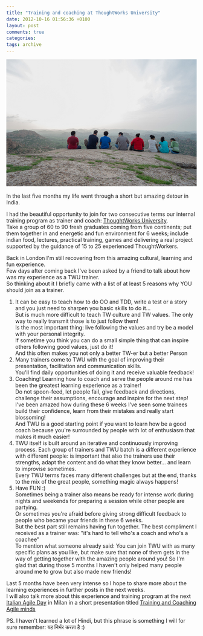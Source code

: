 ```yaml
---
title: "Training and coaching at ThoughtWorks University"
date: 2012-10-16 01:56:36 +0100
layout: post
comments: true
categories:
tags: archive
---
```


[![photo: TWU students, by Ilias Bartolini](/assets/images/posts_2012_TWU_students.jpg)](http://www.flickr.com/photos/iliasbartolini/7557437886/lightbox/)

In the last five months my life went through a short but amazing detour in India.

I had the beautiful opportunity to join for two consecutive terms our internal training program as trainer and coach: [ThoughtWorks University](https://www.thoughtworks.com/careers).  
Take a group of 60 to 90 fresh graduates coming from five continents; put them together in and energetic and fun environment for 6 weeks; include indian food, lectures, practical training, games and delivering a real project supported by the guidance of 15 to 25 experienced ThoughtWorkers.

Back in London I'm still recovering from this amazing cultural, learning and fun experience.  
Few days after coming back I've been asked by a friend to talk about how was my experience as a TWU trainer.   
So thinking about it I briefly came with a list of at least 5 reasons why YOU should join as a trainer.

1. It can be easy to teach how to do OO and TDD, write a test or a story and you just need to sharpen you basic skills to do it...  
 But is much more difficult to teach TW culture and TW values. The only way to really transmit those is to just follow them!  
 Is the most important thing: live following the values and try be a model with your personal integrity.  
 If sometime you think you can do a small simple thing that can inspire others following good values, just do it!  
 And this often makes you not only a better TW-er but a better Person
2. Many trainers come to TWU with the goal of improving their presentation, facilitation and communication skills.  
 You'll find daily opportunities of doing it and receive valuable feedback!
3. Coaching! Learning how to coach and serve the people around me has been the greatest learning experience as a trainer!  
 Do not spoon-feed, let people fail, give feedback and directions, challenge their assumptions, encourage and inspire for the next step!  
 I've been amazed how during these 6 weeks I've seen some trainees build their confidence, learn from their mistakes and really start blossoming!  
 And TWU is a good starting point if you want to learn how be a good coach because you're surrounded by people with lot of enthusiasm that makes it much easier!
4. TWU itself is built around an iterative and continuously improving process. Each group of trainers and TWU batch is a different experience with different people: is important that also the trainers use their strengths, adapt the content and do what they know better... and learn to improvise sometimes.  
 Every TWU terms faces many different challenges but at the end, thanks to the mix of the great people, something magic always happens!
5. Have FUN :)  
 Sometimes being a trainer also means be ready for intense work during nights and weekends for preparing a session while other people are partying.  
Or sometimes you're afraid before giving strong difficult feedback to people who became your friends in these 6 weeks.  
 But the best part still remains having fun together. The best compliment I received as a trainer was: "it's hard to tell who's a coach and who's a coachee"  
 To mention what someone already said: You can join TWU with as many specific plans as you like, but make sure that none of them gets in the way of getting together with the amazing people around you! So I'm glad that during those 5 months I haven't only helped many people around me to grow but also made new friends!

Last 5 months have been very intense so I hope to share more about the learning experiences in further posts in the next weeks.  
I will also talk more about this experience and training program at the next [Italian Agile Day](http://www.agileday.it) in Milan in a short presentation titled [Training and Coaching Agile minds](http://www.agileday.it/front/sessioni/#training)

PS. I haven't learned a lot of Hindi, but this phrase is something I will for sure remember: यह निर्भर करता है :)
